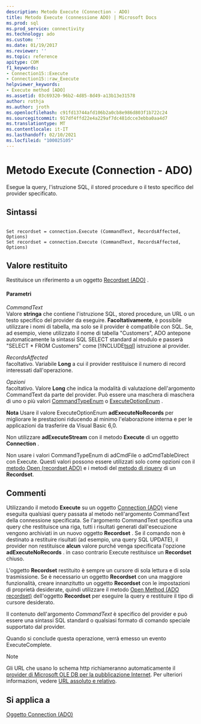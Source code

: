 ```yaml
---
description: Metodo Execute (Connection - ADO)
title: Metodo Execute (connessione ADO) | Microsoft Docs
ms.prod: sql
ms.prod_service: connectivity
ms.technology: ado
ms.custom: ''
ms.date: 01/19/2017
ms.reviewer: ''
ms.topic: reference
apitype: COM
f1_keywords:
- Connection15::Execute
- Connection15::raw_Execute
helpviewer_keywords:
- Execute method [ADO]
ms.assetid: 03c69320-96b2-4d85-8d49-a13b13e31578
author: rothja
ms.author: jroth
ms.openlocfilehash: c91fd13744afd106b2a0cb8e986d803f1b722c24
ms.sourcegitcommit: 917df4ffd22e4a229af7dc481dcce3ebba0aa4d7
ms.translationtype: MT
ms.contentlocale: it-IT
ms.lasthandoff: 02/10/2021
ms.locfileid: "100025105"
---
```

# <a name="execute-method-ado-connection"></a>Metodo Execute (Connection - ADO)
Esegue la query, l'istruzione SQL, il stored procedure o il testo specifico del provider specificato.  
  
## <a name="syntax"></a>Sintassi  
  
```  
  
Set recordset = connection.Execute (CommandText, RecordsAffected, Options)  
Set recordset = connection.Execute (CommandText, RecordsAffected, Options)  
```  
  
## <a name="return-value"></a>Valore restituito  
 Restituisce un riferimento a un oggetto [Recordset (ADO)](../../../ado/reference/ado-api/recordset-object-ado.md) .  
  
#### <a name="parameters"></a>Parametri  
 *CommandText*  
 Valore **stringa** che contiene l'istruzione SQL, stored procedure, un URL o un testo specifico del provider da eseguire. **Facoltativamente**, è possibile utilizzare i nomi di tabella, ma solo se il provider è compatibile con SQL. Se, ad esempio, viene utilizzato il nome di tabella "Customers", ADO antepone automaticamente la sintassi SQL SELECT standard al modulo e passerà "SELECT * FROM Customers" come [!INCLUDE[tsql](../../../includes/tsql-md.md)] istruzione al provider.  
  
 *RecordsAffected*  
 facoltativo. Variabile **Long** a cui il provider restituisce il numero di record interessati dall'operazione.  
  
 *Opzioni*  
 facoltativo. Valore **Long** che indica la modalità di valutazione dell'argomento CommandText da parte del provider. Può essere una maschera di maschera di uno o più valori [CommandTypeEnum](../../../ado/reference/ado-api/commandtypeenum.md) o [ExecuteOptionEnum](../../../ado/reference/ado-api/executeoptionenum.md) .  
  
 **Nota** Usare il  valore ExecuteOptionEnum **adExecuteNoRecords** per migliorare le prestazioni riducendo al minimo l'elaborazione interna e per le applicazioni da trasferire da Visual Basic 6,0.  
  
 Non utilizzare **adExecuteStream** con il metodo **Execute** di un oggetto **Connection** .  
  
 Non usare i valori CommandTypeEnum di adCmdFile o adCmdTableDirect con Execute. Questi valori possono essere utilizzati solo come opzioni con il [metodo Open (recordset ADO)](../../../ado/reference/ado-api/open-method-ado-recordset.md) e i metodi del [metodo di riquery](../../../ado/reference/ado-api/requery-method.md) di un **Recordset**.  
  
## <a name="remarks"></a>Commenti  
 Utilizzando il metodo **Execute** su un oggetto [Connection (ADO)](../../../ado/reference/ado-api/connection-object-ado.md) viene eseguita qualsiasi query passata al metodo nell'argomento CommandText della connessione specificata. Se l'argomento CommandText specifica una query che restituisce una riga, tutti i risultati generati dall'esecuzione vengono archiviati in un nuovo oggetto **Recordset** . Se il comando non è destinato a restituire risultati (ad esempio, una query SQL UPDATE), il provider non restituisce **alcun** valore purché venga specificata l'opzione **adExecuteNoRecords** . in caso contrario Execute restituisce un **Recordset** chiuso.  
  
 L'oggetto **Recordset** restituito è sempre un cursore di sola lettura e di sola trasmissione. Se è necessario un oggetto **Recordset** con una maggiore funzionalità, creare innanzitutto un oggetto **Recordset** con le impostazioni di proprietà desiderate, quindi utilizzare il metodo [Open Method (ADO recordset)](../../../ado/reference/ado-api/open-method-ado-recordset.md) dell'oggetto **Recordset** per eseguire la query e restituire il tipo di cursore desiderato.  
  
 Il contenuto dell'argomento *CommandText* è specifico del provider e può essere una sintassi SQL standard o qualsiasi formato di comando speciale supportato dal provider.  
  
 Quando si conclude questa operazione, verrà emesso un evento ExecuteComplete.  
  
> [!NOTE]
>  Gli URL che usano lo schema http richiameranno automaticamente il [provider di Microsoft OLE DB per la pubblicazione Internet](../../../ado/guide/appendixes/microsoft-ole-db-provider-for-internet-publishing.md). Per ulteriori informazioni, vedere [URL assoluto e relativo](../../../ado/guide/data/absolute-and-relative-urls.md).  
  
## <a name="applies-to"></a>Si applica a  
 [Oggetto Connection (ADO)](../../../ado/reference/ado-api/connection-object-ado.md)
